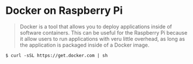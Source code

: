 Docker on Raspberry Pi 
======================

> Docker is a tool that allows you to deploy applications inside of software containers. This can be useful for the Raspberry Pi because it allow users to run applications with veru little overhead, as long as the application is packaged inside of a Docker image. 
```
$ curl -sSL https://get.docker.com | sh 
```
